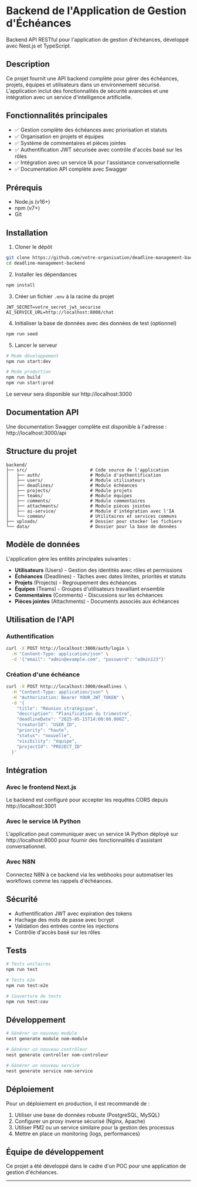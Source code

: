 # Backend de l'Application de Gestion d'Échéances

Backend API RESTful pour l'application de gestion d'échéances, développé avec Nest.js et TypeScript.

## Description

Ce projet fournit une API backend complète pour gérer des échéances, projets, équipes et utilisateurs dans un environnement sécurisé. L'application inclut des fonctionnalités de sécurité avancées et une intégration avec un service d'intelligence artificielle.

## Fonctionnalités principales

- ✅ Gestion complète des échéances avec priorisation et statuts
- ✅ Organisation en projets et équipes
- ✅ Système de commentaires et pièces jointes
- ✅ Authentification JWT sécurisée avec contrôle d'accès basé sur les rôles
- ✅ Intégration avec un service IA pour l'assistance conversationnelle
- ✅ Documentation API complète avec Swagger

## Prérequis

- Node.js (v16+)
- npm (v7+)
- Git

## Installation

1. Cloner le dépôt
```bash
git clone https://github.com/votre-organisation/deadline-management-backend.git
cd deadline-management-backend
```

2. Installer les dépendances
```bash
npm install
```

3. Créer un fichier `.env` à la racine du projet
```
JWT_SECRET=votre_secret_jwt_securise
AI_SERVICE_URL=http://localhost:8000/chat
```

4. Initialiser la base de données avec des données de test (optionnel)
```bash
npm run seed
```

5. Lancer le serveur
```bash
# Mode développement
npm run start:dev

# Mode production
npm run build
npm run start:prod
```

Le serveur sera disponible sur http://localhost:3000

## Documentation API

Une documentation Swagger complète est disponible à l'adresse : http://localhost:3000/api

## Structure du projet

```
backend/
├── src/                        # Code source de l'application
│   ├── auth/                   # Module d'authentification
│   ├── users/                  # Module utilisateurs
│   ├── deadlines/              # Module échéances
│   ├── projects/               # Module projets
│   ├── teams/                  # Module équipes
│   ├── comments/               # Module commentaires
│   ├── attachments/            # Module pièces jointes
│   ├── ai-service/             # Module d'intégration avec l'IA
│   └── common/                 # Utilitaires et services communs
├── uploads/                    # Dossier pour stocker les fichiers
└── data/                       # Dossier pour la base de données
```

## Modèle de données

L'application gère les entités principales suivantes :

- **Utilisateurs** (Users) - Gestion des identités avec rôles et permissions
- **Échéances** (Deadlines) - Tâches avec dates limites, priorités et statuts
- **Projets** (Projects) - Regroupement des échéances
- **Équipes** (Teams) - Groupes d'utilisateurs travaillant ensemble
- **Commentaires** (Comments) - Discussions sur les échéances
- **Pièces jointes** (Attachments) - Documents associés aux échéances

## Utilisation de l'API

### Authentification

```bash
curl -X POST http://localhost:3000/auth/login \
  -H "Content-Type: application/json" \
  -d '{"email": "admin@example.com", "password": "admin123"}'
```

### Création d'une échéance

```bash
curl -X POST http://localhost:3000/deadlines \
  -H "Content-Type: application/json" \
  -H "Authorization: Bearer YOUR_JWT_TOKEN" \
  -d '{
    "title": "Réunion stratégique",
    "description": "Planification du trimestre",
    "deadlineDate": "2025-05-15T14:00:00.000Z",
    "creatorId": "USER_ID",
    "priority": "haute",
    "status": "nouvelle",
    "visibility": "équipe",
    "projectId": "PROJECT_ID"
  }'
```

## Intégration

### Avec le frontend Next.js

Le backend est configuré pour accepter les requêtes CORS depuis http://localhost:3001

### Avec le service IA Python

L'application peut communiquer avec un service IA Python déployé sur http://localhost:8000 pour fournir des fonctionnalités d'assistant conversationnel.

### Avec N8N

Connectez N8N à ce backend via les webhooks pour automatiser les workflows comme les rappels d'échéances.

## Sécurité

- Authentification JWT avec expiration des tokens
- Hachage des mots de passe avec bcrypt
- Validation des entrées contre les injections
- Contrôle d'accès basé sur les rôles

## Tests

```bash
# Tests unitaires
npm run test

# Tests e2e
npm run test:e2e

# Couverture de tests
npm run test:cov
```

## Développement

```bash
# Générer un nouveau module
nest generate module nom-module

# Générer un nouveau contrôleur
nest generate controller nom-controleur

# Générer un nouveau service
nest generate service nom-service
```

## Déploiement

Pour un déploiement en production, il est recommandé de :

1. Utiliser une base de données robuste (PostgreSQL, MySQL)
2. Configurer un proxy inverse sécurisé (Nginx, Apache)
3. Utiliser PM2 ou un service similaire pour la gestion des processus
4. Mettre en place un monitoring (logs, performances)

## Équipe de développement

Ce projet a été développé dans le cadre d'un POC pour une application de gestion d'échéances.

---
